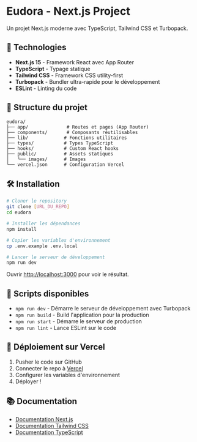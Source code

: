 # Eudora - Next.js Project

Un projet Next.js moderne avec TypeScript, Tailwind CSS et Turbopack.

## 🚀 Technologies

- **Next.js 15** - Framework React avec App Router
- **TypeScript** - Typage statique
- **Tailwind CSS** - Framework CSS utility-first
- **Turbopack** - Bundler ultra-rapide pour le développement
- **ESLint** - Linting du code

## 📁 Structure du projet

```
eudora/
├── app/              # Routes et pages (App Router)
├── components/       # Composants réutilisables
├── lib/             # Fonctions utilitaires
├── types/           # Types TypeScript
├── hooks/           # Custom React hooks
├── public/          # Assets statiques
│   └── images/      # Images
└── vercel.json      # Configuration Vercel
```

## 🛠️ Installation

```bash
# Cloner le repository
git clone [URL_DU_REPO]
cd eudora

# Installer les dépendances
npm install

# Copier les variables d'environnement
cp .env.example .env.local

# Lancer le serveur de développement
npm run dev
```

Ouvrir [http://localhost:3000](http://localhost:3000) pour voir le résultat.

## 📝 Scripts disponibles

- `npm run dev` - Démarre le serveur de développement avec Turbopack
- `npm run build` - Build l'application pour la production
- `npm run start` - Démarre le serveur de production
- `npm run lint` - Lance ESLint sur le code

## 🚀 Déploiement sur Vercel

1. Pusher le code sur GitHub
2. Connecter le repo à [Vercel](https://vercel.com)
3. Configurer les variables d'environnement
4. Déployer !

## 📚 Documentation

- [Documentation Next.js](https://nextjs.org/docs)
- [Documentation Tailwind CSS](https://tailwindcss.com/docs)
- [Documentation TypeScript](https://www.typescriptlang.org/docs/)